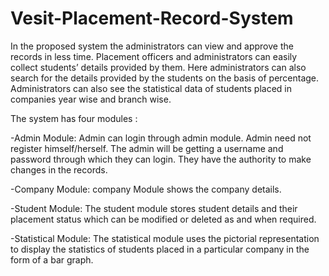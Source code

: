 # Vesit-Placement-Record-System
In the proposed system the administrators can view and approve the records in less time. Placement officers and administrators can easily collect students’ details provided by them. Here administrators can also search for the details provided by the students on the basis of percentage. Administrators can also see the statistical data of students placed in companies year wise and branch wise.

The system has four modules : 

-Admin Module: Admin can login through admin module. Admin need not register himself/herself. The admin will be getting a username and password through which they can login. They have the authority to make changes in the records.

-Company Module: company Module shows the company details.

-Student Module: The student module stores student details and their placement status which can be modified or deleted as and when required.

-Statistical Module: The statistical module uses the pictorial representation to display the statistics of students placed in a particular company in the form of a bar graph.
